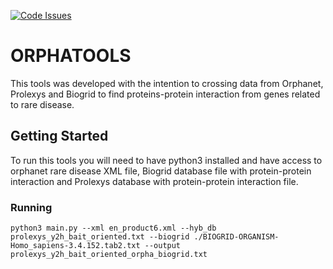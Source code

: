 
[![Code Issues](https://www.quantifiedcode.com/api/v1/project/418485fe863f40c89cc182b00ebb93b5/badge.svg)](https://www.quantifiedcode.com/app/project/418485fe863f40c89cc182b00ebb93b5)

# ORPHATOOLS

This tools was developed with the intention to crossing data from Orphanet, Prolexys and Biogrid to find proteins-protein interaction from genes related to rare disease.

## Getting Started

To run this tools you will need to have python3 installed and have access to orphanet rare disease XML file, Biogrid database file with protein-protein interaction and Prolexys database with protein-protein interaction file.

### Running

```
python3 main.py --xml en_product6.xml --hyb_db prolexys_y2h_bait_oriented.txt --biogrid ./BIOGRID-ORGANISM-Homo_sapiens-3.4.152.tab2.txt --output prolexys_y2h_bait_oriented_orpha_biogrid.txt
```
